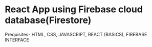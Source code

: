 # React App using Firebase cloud database(Firestore)

Prequisites-
HTML,
CSS,
JAVASCRIPT,
REACT  (BASICS),
FIREBASE INTERFACE
